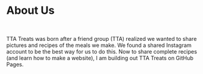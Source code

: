 <h1>About Us</h1>
<br>
<p> TTA Treats was born after a friend group (TTA) realized we wanted to share pictures and recipes of the meals we make. We found a shared Instagram account 
to be the best way for us to do this. Now to share complete recipes (and learn how to make a website), I am building out TTA Treats on GitHub Pages.
</p>
